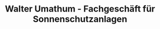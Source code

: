 ---
title: "Walter Umathum - Fachgeschäft für Sonnenschutzanlagen"
url: /frauenkirchen/walter-umathum-fachgeschaeft-fuer-sonnenschutzanlagen/
shop: Eisenwaren
---